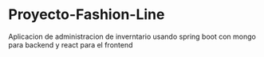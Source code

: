 # Proyecto-Fashion-Line
Aplicacion de administracion de inverntario usando spring boot con mongo para backend y react para el frontend
